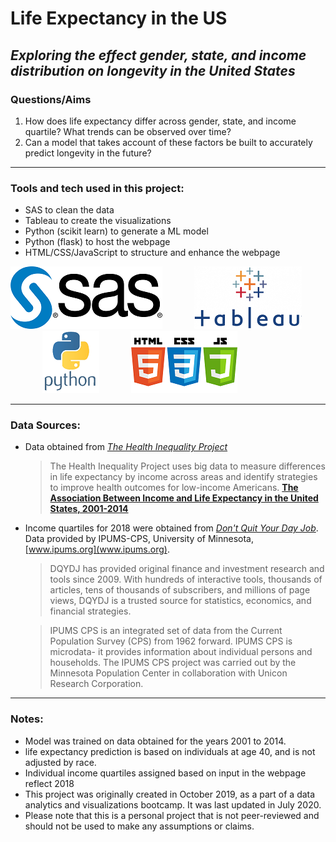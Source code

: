 # Life Expectancy in the US
## *Exploring the effect gender, state, and income distribution on longevity in the United States*

### Questions/Aims

1. How does life expectancy differ across gender, state, and income quartile? What trends can be observed over time?
2. Can a model that takes account of these factors be built to accurately predict longevity in the future?

---

### Tools and tech used in this project:

- SAS to clean the data
- Tableau to create the visualizations
- Python (scikit learn) to generate a ML model
- Python (flask) to host the webpage
- HTML/CSS/JavaScript to structure and enhance the webpage

![SAS](/images_readme/sas.png)&nbsp;&nbsp;&nbsp;&nbsp;&nbsp;&nbsp;&nbsp;&nbsp;&nbsp;&nbsp;&nbsp;&nbsp; ![Tableau](/images_readme/tableau.png)&nbsp;&nbsp;&nbsp;&nbsp;&nbsp;&nbsp;&nbsp;&nbsp;&nbsp;&nbsp;&nbsp;&nbsp; ![Python](/images_readme/python.png)&nbsp;&nbsp;&nbsp;&nbsp;&nbsp;&nbsp;&nbsp;&nbsp;&nbsp;&nbsp;&nbsp;&nbsp; ![HTML, CSS, JS](/images_readme/html_css_js.png)

---

### Data Sources:

- Data obtained from *[The Health Inequality Project](https://healthinequality.org/data/)*
	> The Health Inequality Project uses big data to measure differences in life expectancy by income across areas and identify strategies to improve health outcomes for low-income Americans. **[The Association Between Income and Life Expectancy in the United States, 2001-2014](https://jamanetwork.com/journals/jama/fullarticle/2513561?guestAccessKey=4023ce75-d0fb-44de-bb6c-8a10a30a6173)**

- Income quartiles for 2018 were obtained from *[Don't Quit Your Day Job](https://dqydj.com/2018-income-percentile-by-state-calculator/)*. Data provided by IPUMS-CPS, University of Minnesota, [www.ipums.org](www.ipums.org).
	> DQYDJ has provided original finance and investment research and tools since 2009. With hundreds of interactive tools, thousands of articles, tens of thousands of subscribers, and millions of page views, DQYDJ is a trusted source for statistics, economics, and financial strategies.

	> IPUMS CPS is an integrated set of data from the Current Population Survey (CPS) from 1962 forward. IPUMS CPS is microdata- it provides information about individual persons and households. The IPUMS CPS project was carried out by the Minnesota Population Center in collaboration with Unicon Research Corporation.

---

### Notes:

- Model was trained on data obtained for the years 2001 to 2014.
- life expectancy prediction is based on individuals at age 40, and is not adjusted by race.
- Individual income quartiles assigned based on input in the webpage reflect 2018
- This project was originally created in October 2019, as a part of a data analytics and visualizations bootcamp. It was last updated in July 2020.
- Please note that this is a personal project that is not peer-reviewed and should not be used to make any assumptions or claims.